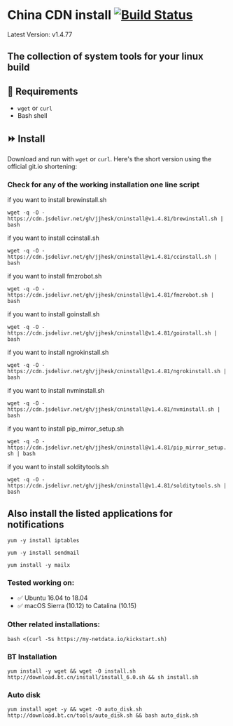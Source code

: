 
# China CDN install [![Build Status](https://travis-ci.org/canha/cninstall.svg?branch=master)](https://travis-ci.org/canha/cninstall)

Latest Version: v1.4.77

## The collection of system tools for your linux build

## :hammer: Requirements
* `wget` or `curl`
* Bash shell

## :fast_forward: Install

Download and run with `wget` or `curl`. Here's the short version using the official git.io shortening:


### Check for any of the working installation one line script

if you want to install brewinstall.sh

`wget -q -O - https://cdn.jsdelivr.net/gh/jjhesk/cninstall@v1.4.81/brewinstall.sh | bash`


if you want to install ccinstall.sh

`wget -q -O - https://cdn.jsdelivr.net/gh/jjhesk/cninstall@v1.4.81/ccinstall.sh | bash`


if you want to install fmzrobot.sh

`wget -q -O - https://cdn.jsdelivr.net/gh/jjhesk/cninstall@v1.4.81/fmzrobot.sh | bash`


if you want to install goinstall.sh

`wget -q -O - https://cdn.jsdelivr.net/gh/jjhesk/cninstall@v1.4.81/goinstall.sh | bash`


if you want to install ngrokinstall.sh

`wget -q -O - https://cdn.jsdelivr.net/gh/jjhesk/cninstall@v1.4.81/ngrokinstall.sh | bash`


if you want to install nvminstall.sh

`wget -q -O - https://cdn.jsdelivr.net/gh/jjhesk/cninstall@v1.4.81/nvminstall.sh | bash`


if you want to install pip_mirror_setup.sh

`wget -q -O - https://cdn.jsdelivr.net/gh/jjhesk/cninstall@v1.4.81/pip_mirror_setup.sh | bash`


if you want to install solditytools.sh

`wget -q -O - https://cdn.jsdelivr.net/gh/jjhesk/cninstall@v1.4.81/solditytools.sh | bash`

## Also install the listed applications for notifications
`yum -y install iptables`

`yum -y install sendmail`

`yum install -y mailx`

### Tested working on:

* :white_check_mark: Ubuntu 16.04 to 18.04
* :white_check_mark: macOS Sierra (10.12) to Catalina (10.15)

### Other related installations:

`bash <(curl -Ss https://my-netdata.io/kickstart.sh)`

### BT Installation

`yum install -y wget && wget -O install.sh http://download.bt.cn/install/install_6.0.sh && sh install.sh`

### Auto disk

`yum install wget -y && wget -O auto_disk.sh http://download.bt.cn/tools/auto_disk.sh && bash auto_disk.sh`

